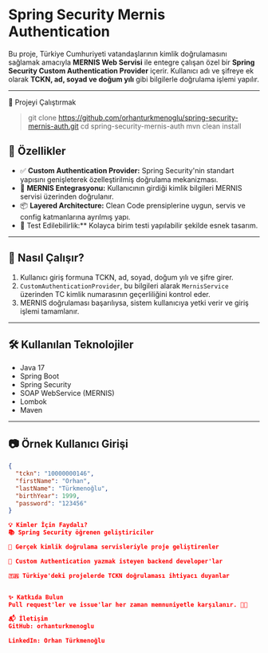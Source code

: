 # Spring Security Mernis Authentication

Bu proje, Türkiye Cumhuriyeti vatandaşlarının kimlik doğrulamasını sağlamak amacıyla **MERNIS Web Servisi** ile entegre çalışan özel bir **Spring Security Custom Authentication Provider** içerir. Kullanıcı adı ve şifreye ek olarak **TCKN, ad, soyad ve doğum yılı** gibi bilgilerle doğrulama işlemi yapılır.

---


📁 Projeyi Çalıştırmak
> git clone https://github.com/orhanturkmenoglu/spring-security-mernis-auth.git
> cd spring-security-mernis-auth
> mvn clean install


## 🚀 Özellikler

- ✅ **Custom Authentication Provider:** Spring Security'nin standart yapısını genişleterek özelleştirilmiş doğrulama mekanizması.
- 🔐 **MERNIS Entegrasyonu:** Kullanıcının girdiği kimlik bilgileri MERNIS servisi üzerinden doğrulanır.
- 📦 **Layered Architecture:** Clean Code prensiplerine uygun, servis ve config katmanlarına ayrılmış yapı.
- 🧪 Test Edilebilirlik:** Kolayca birim testi yapılabilir şekilde esnek tasarım.

---

## 🧠 Nasıl Çalışır?

1. Kullanıcı giriş formuna TCKN, ad, soyad, doğum yılı ve şifre girer.
2. `CustomAuthenticationProvider`, bu bilgileri alarak `MernisService` üzerinden TC kimlik numarasının geçerliliğini kontrol eder.
3. MERNIS doğrulaması başarılıysa, sistem kullanıcıya yetki verir ve giriş işlemi tamamlanır.

---

## 🛠️ Kullanılan Teknolojiler

- Java 17
- Spring Boot
- Spring Security
- SOAP WebService (MERNIS)
- Lombok
- Maven

---

## 📷 Örnek Kullanıcı Girişi

```json
{
  "tckn": "10000000146",
  "firstName": "Orhan",
  "lastName": "Türkmenoğlu",
  "birthYear": 1999,
  "password": "123456"
}

💡 Kimler İçin Faydalı?
📚 Spring Security öğrenen geliştiriciler

🧾 Gerçek kimlik doğrulama servisleriyle proje geliştirenler

🧪 Custom Authentication yazmak isteyen backend developer'lar

🇹🇷 Türkiye'deki projelerde TCKN doğrulaması ihtiyacı duyanlar


✨ Katkıda Bulun
Pull request'ler ve issue'lar her zaman memnuniyetle karşılanır. 👨‍💻

📬 İletişim
GitHub: orhanturkmenoglu

LinkedIn: Orhan Türkmenoğlu



